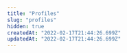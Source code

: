 ```yaml
---
title: "Profiles"
slug: "profiles"
hidden: true
createdAt: "2022-02-17T21:44:26.699Z"
updatedAt: "2022-02-17T21:44:26.699Z"
---
```

